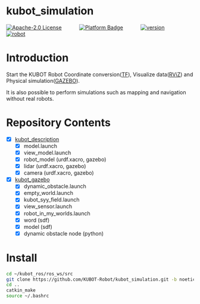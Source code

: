 # kubot_simulation

[![Apache-2.0 License](https://img.shields.io/badge/license-Apache2.0-purple)](https://opensource.org/licenses/Apache-2.0)
&nbsp;&nbsp;&nbsp;&nbsp;&nbsp;&nbsp;&nbsp;&nbsp;&nbsp;&nbsp;
[![Platform Badge](https://img.shields.io/badge/platform-ROS_Noteic-blue.svg)](http://wiki.ros.org/noetic)
&nbsp;&nbsp;&nbsp;&nbsp;&nbsp;&nbsp;&nbsp;&nbsp;&nbsp;&nbsp;
[![version](https://img.shields.io/badge/version-1.0.1-green)](https://robot.shayangye.com/robots/59)
&nbsp;&nbsp;&nbsp;&nbsp;&nbsp;&nbsp;&nbsp;&nbsp;&nbsp;&nbsp;
[![robot](https://img.shields.io/badge/robot-KUBOT-orange)](http://www.shayangye.com/)
&nbsp;&nbsp;&nbsp;&nbsp;&nbsp;&nbsp;&nbsp;&nbsp;&nbsp;&nbsp;

# Introduction

Start the KUBOT Robot Coordinate conversion([TF](http://wiki.ros.org/tf)), Visualize data([RViZ](http://wiki.ros.org/rviz)) and Physical simulation([GAZEBO](http://gazebosim.org/)).

It is also possible to perform simulations such as mapping and navigation without real robots.

# Repository Contents
 - [x] [kubot_description](https://github.com/KUBOT-Robot/kubot_ros/wiki/3.1-kubot_model)
   - [x] model.launch
   - [x] view_model.launch
   - [x] robot_model (urdf.xacro, gazebo)
   - [x] lidar (urdf.xacro, gazebo)
   - [x] camera (urdf.xacro, gazebo)
 - [x] [kubot_gazebo](https://github.com/KUBOT-Robot/kubot_ros/wiki/3.2-kubot_gazebo)
   - [x] dynamic_obstacle.launch
   - [x] empty_world.launch
   - [x] kubot_syy_field.launch
   - [x] view_sensor.launch
   - [x] robot_in_my_worlds.launch
   - [x] word (sdf)
   - [x] model (sdf)
   - [x] dynamic obstacle node (python)

# Install

```sh
cd ~/kubot_ros/ros_ws/src
git clone https://github.com/KUBOT-Robot/kubot_simulation.git -b noetic-devel
cd ..
catkin_make
source ~/.bashrc
```